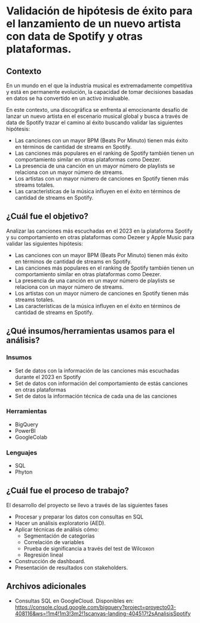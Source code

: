 # Validación de hipótesis de éxito para el lanzamiento de un nuevo artista con data de Spotify y otras plataformas. 

## Contexto

En un mundo en el que la industria musical es extremadamente competitiva y está en permanente evolución, la capacidad de tomar decisiones basadas en datos se ha convertido en un activo invaluable.

En este contexto, una discográfica se enfrenta al emocionante desafío de lanzar un nuevo artista en el escenario musical global y busca a través de data de Spotify trazar el camino al éxito buscando validar las siguientes hipótesis: 

-   Las canciones con un mayor BPM (Beats Por Minuto) tienen más éxito en términos de cantidad de streams en Spotify.
-   Las canciones más populares en el ranking de Spotify también tienen un comportamiento similar en otras plataformas como Deezer.
-   La presencia de una canción en un mayor número de playlists se relaciona con un mayor número de streams.
-   Los artistas con un mayor número de canciones en Spotify tienen más streams totales.
-   Las características de la música influyen en el éxito en términos de cantidad de streams en Spotify.

## ¿Cuál fue el objetivo? 

Analizar las canciones más escuchadas en el 2023 en la plataforma Spotify y su comportamiento en otras plataformas como Dezeer y  Apple Music para validar las siguientes hipótesis: 

-   Las canciones con un mayor BPM (Beats Por Minuto) tienen más éxito en términos de cantidad de streams en Spotify.
-   Las canciones más populares en el ranking de Spotify también tienen un comportamiento similar en otras plataformas como Deezer.
-   La presencia de una canción en un mayor número de playlists se relaciona con un mayor número de streams.
-   Los artistas con un mayor número de canciones en Spotify tienen más streams totales.
-   Las características de la música influyen en el éxito en términos de cantidad de streams en Spotify.


## ¿Qué insumos/herramientas usamos para el análisis?  

### Insumos
- Set de datos con la información de las canciones más escuchadas durante el 2023 en Spotify 
- Set de datos con información del comportamiento de estás canciones en otras plataformas 
- Set de datos la información técnica de cada una de las canciones

### Herramientas

- BigQuery
- PowerBI
- GoogleColab

### Lenguajes

- SQL
- Phyton

## ¿Cuál fue el proceso de trabajo?  

El desarrollo del proyecto se llevo a través de las siguientes fases

-   Procesar y preparar los datos con consultas en SQL 
-   Hacer un análisis exploratorio (AED).
-   Aplicar técnicas de análisis cómo:
    - Segmentación de categorías
    - Correlación de variables 
    - Prueba de significancia a través del test de Wilcoxon
    - Regresión lineal
-   Construcción de dashboard.
-   Presentación de resultados con stakeholders.

## Archivos adicionales

- Consultas SQL en GoogleCloud. Disponibles en: https://console.cloud.google.com/bigquery?project=proyecto03-408116&ws=!1m4!1m3!3m2!1scanvas-landing-404517!2sAnalisisSpotify
